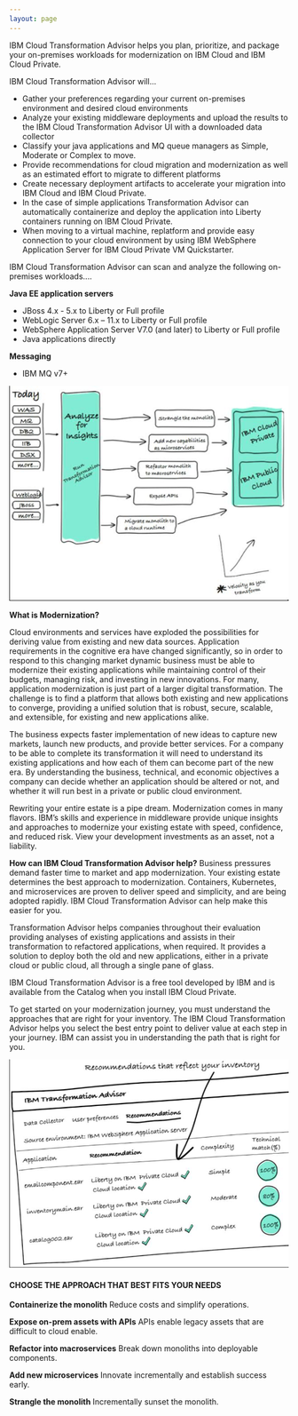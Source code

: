 ```yaml
---
layout: page
---
```


IBM Cloud Transformation Advisor helps you plan, prioritize, and package your on-premises workloads for modernization on IBM Cloud and IBM Cloud Private.  

IBM Cloud Transformation Advisor will...

- Gather your preferences regarding your current on-premises environment and desired cloud environments
- Analyze your existing middleware deployments and upload the results to the IBM Cloud Transformation Advisor UI with a downloaded data collector
- Classify your java applications and MQ queue managers as Simple, Moderate or Complex to move.
- Provide recommendations for cloud migration and modernization as well as an estimated effort to migrate to different platforms
- Create necessary deployment artifacts to accelerate your migration into IBM Cloud and IBM Cloud Private.
- In the case of simple applications Transformation Advisor can automatically containerize and deploy the application into Liberty containers running on IBM Cloud Private. 
- When moving to a virtual machine, replatform and provide easy connection to your cloud environment by using IBM WebSphere Application Server for IBM Cloud Private VM Quickstarter.

IBM Cloud Transformation Advisor can scan and analyze the following on-premises workloads....

**Java EE application servers**

- JBoss 4.x - 5.x to Liberty or Full profile
- WebLogic Server 6.x – 11.x to Liberty or Full profile
- WebSphere Application Server V7.0 (and later) to Liberty or Full profile
- Java applications directly 

**Messaging**

- IBM MQ v7+

![macroview](/_assets/TA.jpg)


**What is Modernization?**

Cloud  environments  and services  have  exploded  the  possibilities  for deriving  value  from  existing  and  new  data  sources.  Application requirements in the cognitive era have changed significantly, so in order to respond  to  this changing  market  dynamic business must be  able  to modernize  their  existing  applications  while  maintaining  control  of  their budgets, managing risk, and investing in new innovations. For many, application  modernization is just part of a larger digital transformation. The challenge is to find a platform that allows both existing and  new  applications to  converge, providing a unified solution that  is robust, secure, scalable, and extensible, for existing and new applications alike. 

The business expects faster implementation of new ideas to capture new markets, launch new products, and provide better services. For a company to be able to complete its transformation it will need to understand its existing applications and how each of them can become part of the new era. By understanding the business, technical, and economic objectives a company can decide whether an application should be altered or not, and whether it will run best in a private or public cloud environment.

Rewriting your entire estate is a pipe dream. Modernization comes in many flavors. IBM’s skills and experience in middleware provide unique insights and approaches to modernize your existing estate with speed, confidence, and reduced risk. View your development investments as an asset, not a liability.


**How can IBM Cloud Transformation Advisor help?**
Business pressures demand faster time to market and app modernization. Your existing estate determines the best approach to modernization. Containers, Kubernetes, and microservices are proven to deliver speed and simplicity, and are being adopted rapidly. IBM Cloud Transformation Advisor can help make this easier for you.

Transformation Advisor helps companies throughout their evaluation providing analyses of existing applications and assists in their transformation to refactored applications, when required. It provides a solution to deploy both the old and new applications, either in a private cloud or public cloud, all through a single pane of glass.   

IBM Cloud Transformation Advisor is a free tool developed by IBM and is available from the Catalog when you install IBM Cloud Private.

To get started on your modernization journey, you must understand the approaches that are right for your inventory. The IBM Cloud Transformation Advisor helps you select the best entry point to deliver value at each step in your journey. IBM can assist you in understanding the path that is right for you.

![microview](/_assets/TA2.jpg)

#### CHOOSE THE APPROACH THAT BEST FITS YOUR NEEDS

**Containerize the monolith** Reduce costs and simplify operations.

**Expose on-prem assets with APIs** APIs enable legacy assets that are difficult to cloud enable.

**Refactor into macroservices** Break down monoliths into deployable components.

**Add new microservices** Innovate incrementally and establish success early.

**Strangle the monolith** Incrementally sunset the monolith. 


